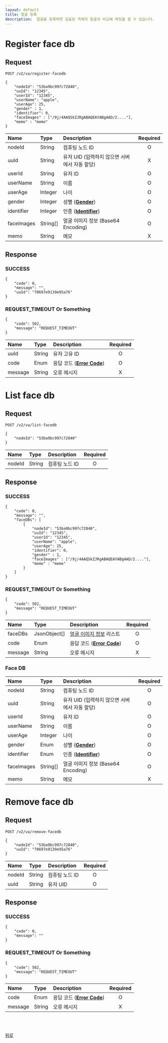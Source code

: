 ```yaml
---
layout: default
title: 얼굴 등록
description:  얼굴을 등록하면 검출된 객체의 얼굴과 비교해 매칭을 할 수 있습니다.
---
```


# Register face db

## Request
```
POST /v2/va/register-facedb

{
    "nodeId": "53ba9bc997c72840",
    "uuId": "12345",
    "userId": "12345",
    "userName": "apple",
    "userAge": 25,
    "gender" : 1,
    "identifier": 0,
    "faceImages" : ["/9j/4AAQSkZJRgABAQEAYABgAAD/2...."],
    "memo" : "memo"
}
```

| Name | Type | Description | Required |
| :---- | :---- |:---- |:----:|
| nodeId | String | 컴퓨팅 노드 ID | O |
| uuId | String | 유저 UID (입력하지 않으면 서버에서 자동 할당) | X |
| userId | String | 유저 ID | O |
| userName | String | 이름 | O |
| userAge | Integer | 나이 | O |
| gender | Integer | 성별 (**[Gender](../common/models.html/#gender)**) | O |
| identifier | Integer | 인종 (**[Identifier](../common/models.html/#identifier)**) | O |
| faceImages | String[] | 얼굴 이미지 정보 (Base64 Encoding) | O |
| memo | String | 메모 | X |

## Response

### SUCCESS
```
{
    "code": 0,
    "message": "",
    "uuId": "70697e9139e95a76"
}
```

### REQUEST_TIMEOUT Or Something
```
{
    "code": 502,
    "message": "REQUEST_TIMEOUT"
}
```

| Name | Type | Description | Required |
| :---- | :---- |:---- | :----:|
| uuId | String | 유저 고유 ID | O |
| code | Enum | 응답 코드 (**[Error Code](../common/models.html#error-code)**) | O |
| message | String | 오류 메시지 | X |

# List face db

## Request
```
POST /v2/va/list-facedb

{
    "nodeId": "53ba9bc997c72840"          
}
```

| Name | Type | Description | Required |
| :---- | :---- |:---- |:----:|
| nodeId | String | 컴퓨팅 노드 ID | O |

## Response

### SUCCESS
```
{
    "code": 0,
    "message": "",
    "faceDBs": [
        {
            "nodeId": "53ba9bc997c72840",
            "uuId": "12345",
            "userId": "12345",
            "userName": "apple",
            "userAge": 25,
            "identifier": 0,
            "gender" : 1,
            "faceImages" : ["/9j/4AAQSkZJRgABAQEAYABgAAD/2...."],
            "memo" : "memo"
        }
    ]
}
```

### REQUEST_TIMEOUT Or Something
```
{
    "code": 502,
    "message": "REQUEST_TIMEOUT"
}
```

| Name | Type | Description | Required |
| :---- | :---- |:---- | :----:|
| faceDBs | JsonObject[] | [얼굴 이미지 정보](#face-db) 리스트 | O |
| code | Enum | 응답 코드 (**[Error Code](../common/models.html#error-code)**) | O |
| message | String | 오류 메시지 | X |


### Face DB

| Name | Type | Description | Required |
| :---- | :---- |:---- | :----:|
| nodeId | String | 컴퓨팅 노드 ID | O |
| uuId | String | 유저 UID (입력하지 않으면 서버에서 자동 할당) | O |
| userId | String | 유저 ID | O |
| userName | String | 이름 | O |
| userAge | Integer | 나이 | O |
| gender | Enum | 성별 (**[Gender](../common/models.html/#gender)**) | O |
| identifier | Enum | 인종 (**[Identifier](../common/models.html/#identifier)**) | O |
| faceImages | String[] | 얼굴 이미지 정보 (Base64 Encoding) | O |
| memo | String | 메모 | X |


# Remove face db

## Request
```
POST /v2/va/remove-facedb

{
    "nodeId": "53ba9bc997c72840",
    "uuId": "70697e9139e95a76"         
}
```

| Name | Type | Description | Required |
| :---- | :---- |:---- |:----:|
| nodeId | String | 컴퓨팅 노드 ID | O |
| uuId | String | 유저 UID | O |

## Response

### SUCCESS
```
{
    "code": 0,
    "message": ""
}
```

### REQUEST_TIMEOUT Or Something
```
{
    "code": 502,
    "message": "REQUEST_TIMEOUT"
}
```

| Name | Type | Description | Required |
| :---- | :---- |:---- | :----:|
| code | Enum | 응답 코드 (**[Error Code](../common/models.html#error-code)**) | O |
| message | String | 오류 메시지 | X |


<br><br>

[뒤로](../../../../../index.html)